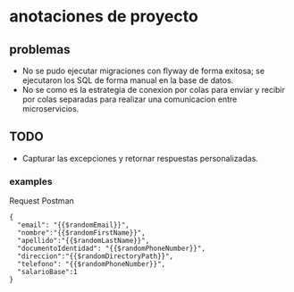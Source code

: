 # anotaciones de proyecto

## problemas

- No se pudo ejecutar migraciones con flyway de forma exitosa; se ejecutaron los SQL de forma manual en la base de datos.
- No se como es la estrategia de conexion por colas para enviar y recibir por colas separadas para realizar una comunicacion entre microservicios.


## TODO

- Capturar las excepciones y retornar respuestas personalizadas.

### examples

Request Postman
```aiignore
{
  "email": "{{$randomEmail}}",
  "nombre":"{{$randomFirstName}}",
  "apellido":"{{$randomLastName}}",
  "documentoIdentidad": "{{$randomPhoneNumber}}",
  "direccion":"{{$randomDirectoryPath}}",
  "telefono": "{{$randomPhoneNumber}}",
  "salarioBase":1
}
```